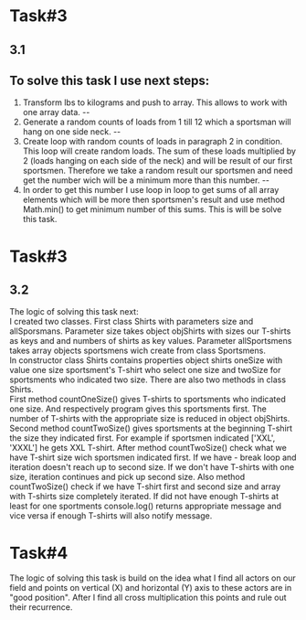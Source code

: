 # Task#3
3.1
--
 To solve this task I use next steps:
--
1. Transform lbs to kilograms and push to array. This allows to work with one array data.
--
2. Generate a random counts of loads from 1 till 12 which a sportsman will hang on one side neck.
--
3. Create loop with random counts of loads in paragraph 2 in condition. This loop will create random loads. The sum of these loads multiplied by 2 (loads hanging on each side of the neck) and will be result of our first sportsmen. Therefore we take a random result our sportsmen and need get the number wich will be a minimum more than this number.
--
4. In order to get this number I use loop in loop to get sums of all array elements which will be more then sportsmen's result and use method Math.min() to get minimum number of this sums. This is will be solve this task.

# Task#3
3.2
--
The logic of solving this task next:  
  I created two classes. First class Shirts with parameters size and allSporsmans. Parameter size takes object objShirts with sizes our T-shirts as keys and and numbers of shirts as key values. Parameter allSportsmens takes array objects sportsmens wich create from class Sportsmens.  
In сonstructor class Shirts contains properties object shirts oneSize with value one size sportsment's T-shirt who select one size and twoSize for sportsments who indicated two size. There are also two methods in class Shirts.  
First method countOneSize() gives T-shirts to sportsments who indicated one size. And respectively program gives this sportsments first. The number of T-shirts with the appropriate size is reduced in object objShirts.  Second method countTwoSize() gives sportsments at the beginning T-shirt the size they indicated first. For example if sportsmen indicated ['XXL', 'XXXL'] he gets XXL T-shirt.
After method countTwoSize() check what we have T-shirt size wich sportsmen indicated first. If we have - break loop and  iteration doesn't reach up to second size. If we don't have T-shirts with one size, iteration    continues and pick up second size. 
Also method countTwoSize() check if we have T-shirt first and second size and array with T-shirts size completely iterated.
If did not have enough T-shirts at least for one sportments console.log() returns appropriate message and vice versa if enough T-shirts will also notify message.  

# Task#4

 The logic of solving this task is build on the idea what I find all actors on our field and points on vertical (X) and horizontal (Y)  axis to these actors are in "good position". After I find all cross multiplication this points and rule out their recurrence.                
